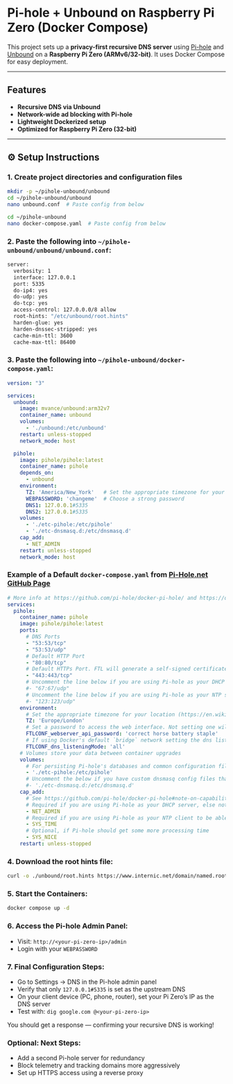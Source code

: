 # Pi-hole + Unbound on Raspberry Pi Zero (Docker Compose)

This project sets up a **privacy-first recursive DNS server** using [Pi-hole](https://pi-hole.net) and [Unbound](https://nlnetlabs.nl/projects/unbound/about/) on a **Raspberry Pi Zero (ARMv6/32-bit)**. It uses Docker Compose for easy deployment.

---

## Features

- **Recursive DNS via Unbound**
- **Network-wide ad blocking with Pi-hole**
- **Lightweight Dockerized setup**
- **Optimized for Raspberry Pi Zero (32-bit)**

---

## ⚙️ Setup Instructions

### 1. Create project directories and configuration files

```bash
mkdir -p ~/pihole-unbound/unbound
cd ~/pihole-unbound/unbound
nano unbound.conf  # Paste config from below

cd ~/pihole-unbound
nano docker-compose.yaml  # Paste config from below
```

### 2. Paste the following into ```~/pihole-unbound/unbound/unbound.conf```:

```bash
server:
  verbosity: 1
  interface: 127.0.0.1
  port: 5335
  do-ip4: yes
  do-udp: yes
  do-tcp: yes
  access-control: 127.0.0.0/8 allow
  root-hints: "/etc/unbound/root.hints"
  harden-glue: yes
  harden-dnssec-stripped: yes
  cache-min-ttl: 3600
  cache-max-ttl: 86400

```

### 3. Paste the following into ```~/pihole-unbound/docker-compose.yaml```:

```yaml
version: "3"

services:
  unbound:
    image: mvance/unbound:arm32v7
    container_name: unbound
    volumes:
      - './unbound:/etc/unbound'
    restart: unless-stopped
    network_mode: host

  pihole:
    image: pihole/pihole:latest
    container_name: pihole
    depends_on:
      - unbound
    environment:
      TZ: 'America/New_York'   # Set the appropriate timezone for your location (https://en.wikipedia.org/wiki/List_of_tz_database_time_zones), e.g:
      WEBPASSWORD: 'changeme'  # Choose a strong password
      DNS1: 127.0.0.1#5335
      DNS2: 127.0.0.1#5335
    volumes:
      - './etc-pihole:/etc/pihole'
      - './etc-dnsmasq.d:/etc/dnsmasq.d'
    cap_add:
      - NET_ADMIN
    restart: unless-stopped
    network_mode: host

```

### Example of a Default ```docker-compose.yaml``` from [Pi-Hole.net **GitHub Page**](https://github.com/pi-hole/docker-pi-hole/#running-pi-hole-docker)

```yaml
# More info at https://github.com/pi-hole/docker-pi-hole/ and https://docs.pi-hole.net/
services:
  pihole:
    container_name: pihole
    image: pihole/pihole:latest
    ports:
      # DNS Ports
      - "53:53/tcp"
      - "53:53/udp"
      # Default HTTP Port
      - "80:80/tcp"
      # Default HTTPs Port. FTL will generate a self-signed certificate
      - "443:443/tcp"
      # Uncomment the line below if you are using Pi-hole as your DHCP server
      #- "67:67/udp"
      # Uncomment the line below if you are using Pi-hole as your NTP server
      #- "123:123/udp"
    environment:
      # Set the appropriate timezone for your location (https://en.wikipedia.org/wiki/List_of_tz_database_time_zones), e.g:
      TZ: 'Europe/London'
      # Set a password to access the web interface. Not setting one will result in a random password being assigned
      FTLCONF_webserver_api_password: 'correct horse battery staple'
      # If using Docker's default `bridge` network setting the dns listening mode should be set to 'all'
      FTLCONF_dns_listeningMode: 'all'
    # Volumes store your data between container upgrades
    volumes:
      # For persisting Pi-hole's databases and common configuration file
      - './etc-pihole:/etc/pihole'
      # Uncomment the below if you have custom dnsmasq config files that you want to persist. Not needed for most starting fresh with Pi-hole v6. If you're upgrading from v5 you and have used this directory before, you should keep it enabled for the first v6 container start to allow for a complete migration. It can be removed afterwards. Needs environment variable FTLCONF_misc_etc_dnsmasq_d: 'true'
      #- './etc-dnsmasq.d:/etc/dnsmasq.d'
    cap_add:
      # See https://github.com/pi-hole/docker-pi-hole#note-on-capabilities
      # Required if you are using Pi-hole as your DHCP server, else not needed
      - NET_ADMIN
      # Required if you are using Pi-hole as your NTP client to be able to set the host's system time
      - SYS_TIME
      # Optional, if Pi-hole should get some more processing time
      - SYS_NICE
    restart: unless-stopped
```

### 4. Download the root hints file:

```bash
curl -o ./unbound/root.hints https://www.internic.net/domain/named.root
```

### 5. Start the Containers:

```bash
docker compose up -d
```

### 6. Access the Pi-hole Admin Panel:

 - Visit: ```http://<your-pi-zero-ip>/admin```
 - Login with your ```WEBPASSWORD```

### 7. Final Configuration Steps:

 - Go to Settings → DNS in the Pi-hole admin panel
 - Verify that only ```127.0.0.1#5335``` is set as the upstream DNS
 - On your client device (PC, phone, router), set your Pi Zero’s IP as the DNS server
 - Test with: ```dig google.com @<your-pi-zero-ip>```

You should get a response — confirming your recursive DNS is working!

### Optional: Next Steps:

 - Add a second Pi-hole server for redundancy
 - Block telemetry and tracking domains more aggressively
 - Set up HTTPS access using a reverse proxy
